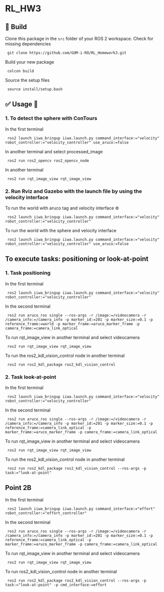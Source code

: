 # RL_HW3

## :hammer: Build

Clone this package in the `src` folder of your ROS 2 workspace. Check for missing dependencies
```
 git clone https://github.com/GUM-i-RO/RL_Homework3.git

```
Build your new package

```
 colcon build
```
Source the setup files

```
 source install/setup.bash
```
## :white_check_mark: Usage 🤖
### 1. To detect the sphere with ConTours
In the first terminal
```
 ros2 launch iiwa_bringup iiwa.launch.py command_interface:="velocity" robot_controller:="velocity_controller" use_aruco:=false
```
In another terminal and select processed_image
```
 ros2 run ros2_opencv ros2_opencv_node 
```
In another terminal
```
 ros2 run rqt_image_view rqt_image_view
```
### 2. Run Rviz and Gazebo with the launch file by using the velocity interface

To run the world with aruco tag and velocity interface
⚙️
```
 ros2 launch iiwa_bringup iiwa.launch.py command_interface:="velocity" robot_controller:="velocity_controller"
```

To run the world with the sphere and velocity interface
```
 ros2 launch iiwa_bringup iiwa.launch.py command_interface:="velocity" robot_controller:="velocity_controller" use_aruco:=false
```

## To execute tasks: positioning or look-at-point
### 1. Task positioning
In the first terminal
```
 ros2 launch iiwa_bringup iiwa.launch.py command_interface:="velocity" robot_controller:="velocity_controller"
```
In the second terminal
```
 ros2 run aruco_ros single --ros-args -r /image:=/videocamera -r /camera_info:=/camera_info -p marker_id:=201 -p marker_size:=0.1 -p reference_frame:=world -p marker_frame:=aruco_marker_frame -p camera_frame:=camera_link_optical
```
To run rqt_image_view in another terminal and select videocamera
```
 ros2 run rqt_image_view rqt_image_view
```
To run the ros2_kdl_vision_control node in another terminal
```
 ros2 run ros2_kdl_package ros2_kdl_vision_control
```
### 2. Task look-at-point
In the first terminal
```
 ros2 launch iiwa_bringup iiwa.launch.py command_interface:="velocity" robot_controller:="velocity_controller"
```
In the second terminal
```
 ros2 run aruco_ros single --ros-args -r /image:=/videocamera -r /camera_info:=/camera_info -p marker_id:=201 -p marker_size:=0.1 -p reference_frame:=camera_link_optical -p marker_frame:=aruco_marker_frame -p camera_frame:=camera_link_optical
```
To run rqt_image_view in another terminal and select videocamera
```
 ros2 run rqt_image_view rqt_image_view
```
To run the ros2_kdl_vision_control node in another terminal
```
 ros2 run ros2_kdl_package ros2_kdl_vision_control --ros-args -p task:="look-at-point"
```
## Point 2B
In the first terminal
```
 ros2 launch iiwa_bringup iiwa.launch.py command_interface:="effort" robot_controller:="effort_controller"
```
In the second terminal
```
 ros2 run aruco_ros single --ros-args -r /image:=/videocamera -r /camera_info:=/camera_info -p marker_id:=201 -p marker_size:=0.1 -p reference_frame:=camera_link_optical -p marker_frame:=aruco_marker_frame -p camera_frame:=camera_link_optical
```
To run rqt_image_view in another terminal and select videocamera
```
 ros2 run rqt_image_view rqt_image_view
```
To run ros2_kdl_vision_control node in another terminal
```
 ros2 run ros2_kdl_package ros2_kdl_vision_control --ros-args -p task:="look-at-point" -p cmd_interface:=effort
```

